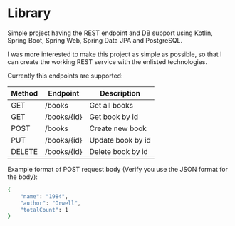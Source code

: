 # Library
Simple project having the REST endpoint and DB support using Kotlin, Spring Boot, Spring Web, Spring Data JPA and PostgreSQL.

I was more interested to make this project as simple as possible, so that I can create the working REST service with the enlisted technologies.


Currently this endpoints are supported:

| Method | Endpoint | Description |
| ------ | ------ | ------ |    
| GET | /books | Get all books |     
| GET | /books/{id} | Get book by id |           
| POST | /books | Create new book |      
| PUT | /books/{id} | Update book by id |
| DELETE | /books/{id} | Delete book by id |

Example format of POST request body (Verify you use the JSON format for the body):
```sh
{
    "name": "1984",
    "author": "Orwell",
    "totalCount": 1
}
```
